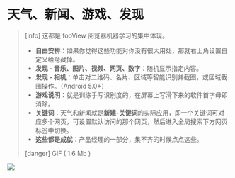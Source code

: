 # 天气、新闻、游戏、发现

> \[info\] 这都是 fooView 阅览器机器学习的集中体现。
>
> * **自由安排**：如果你觉得这些功能对你没有很大用处，那就右上角设置自定义给隐藏掉。
> * **发现 - 音乐、图片、视频、网页、数字**：随机显示指定内容。
> * **发现 - 相机**：单击对二维码、名片、区域等智能识别并截图，或区域截图操作。（Android 5.0+）
> * **游戏说明**：就是训练手写识别度的，在屏幕上写滑下来的软件首字母即消除。
> * **关键词**：天气和新闻就是**新建-关键词**的实际应用，即一个关键词可对应多个网页，可设置默认访问的那个网页，然后进入全局搜索下方网页标签中切换。
> * **这些都是成就**：产品经理的一部分，集不齐的时候点点这些。
>
> \[danger\] GIF \( 1.6 Mb \)

![](http://ww1.sinaimg.cn/large/6b1dd0a7ly1fzrbj74z1pg20dc0npkjl.gif)


